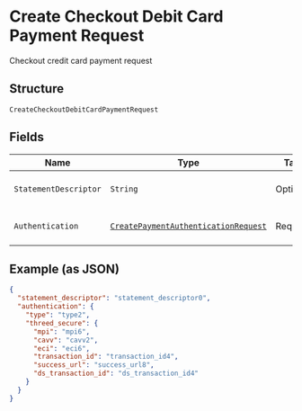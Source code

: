 
# Create Checkout Debit Card Payment Request

Checkout credit card payment request

## Structure

`CreateCheckoutDebitCardPaymentRequest`

## Fields

| Name | Type | Tags | Description | Getter | Setter |
|  --- | --- | --- | --- | --- | --- |
| `StatementDescriptor` | `String` | Optional | Card invoice text descriptor | String getStatementDescriptor() | setStatementDescriptor(String statementDescriptor) |
| `Authentication` | [`CreatePaymentAuthenticationRequest`](../../doc/models/create-payment-authentication-request.md) | Required | Creates payment authentication | CreatePaymentAuthenticationRequest getAuthentication() | setAuthentication(CreatePaymentAuthenticationRequest authentication) |

## Example (as JSON)

```json
{
  "statement_descriptor": "statement_descriptor0",
  "authentication": {
    "type": "type2",
    "threed_secure": {
      "mpi": "mpi6",
      "cavv": "cavv2",
      "eci": "eci6",
      "transaction_id": "transaction_id4",
      "success_url": "success_url8",
      "ds_transaction_id": "ds_transaction_id4"
    }
  }
}
```

